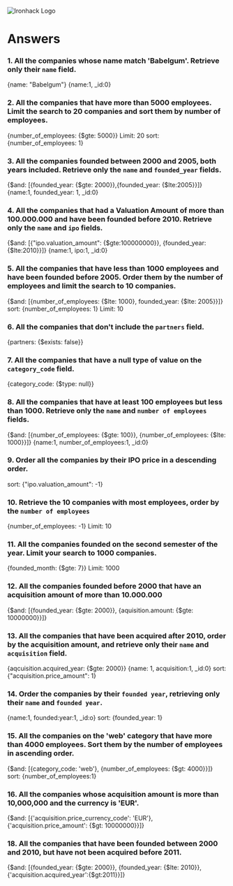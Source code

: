 ![Ironhack Logo](https://i.imgur.com/1QgrNNw.png)

# Answers

### 1. All the companies whose name match 'Babelgum'. Retrieve only their `name` field.

{name: "Babelgum"}
{name:1, _id:0}


### 2. All the companies that have more than 5000 employees. Limit the search to 20 companies and sort them by **number of employees**.

{number_of_employees: {$gte: 5000}}
Limit: 20
sort: {number_of_employees: 1}

### 3. All the companies founded between 2000 and 2005, both years included. Retrieve only the `name` and `founded_year` fields.

{$and: [{founded_year: {$gte: 2000}},{founded_year: {$lte:2005}}]}
{name:1, founded_year: 1, _id:0}

### 4. All the companies that had a Valuation Amount of more than 100.000.000 and have been founded before 2010. Retrieve only the `name` and `ipo` fields.

{$and: [{"ipo.valuation_amount": {$gte:100000000}}, {founded_year: {$lte:2010}}]}
{name:1, ipo:1, _id:0}


### 5. All the companies that have less than 1000 employees and have been founded before 2005. Order them by the number of employees and limit the search to 10 companies.

{$and: [{number_of_employees: {$lte: 1000}, founded_year: {$lte: 2005}}]}
sort: {number_of_employees: 1}
Limit: 10

### 6. All the companies that don't include the `partners` field.

{partners: {$exists: false}}

### 7. All the companies that have a null type of value on the `category_code` field.

{category_code: {$type: null}}

### 8. All the companies that have at least 100 employees but less than 1000. Retrieve only the `name` and `number of employees` fields.

{$and: [{number_of_employees: {$gte: 100}}, {number_of_employees: {$lte: 1000}}]}
{name:1, number_of_employees:1, _id:0}

### 9. Order all the companies by their IPO price in a descending order.

sort: {"ipo.valuation_amount": -1}

### 10. Retrieve the 10 companies with most employees, order by the `number of employees`

{number_of_employees: -1}
Limit: 10

### 11. All the companies founded on the second semester of the year. Limit your search to 1000 companies.

{founded_month: {$gte: 7}}
Limit: 1000

### 12. All the companies founded before 2000 that have an acquisition amount of more than 10.000.000

{$and: [{founded_year: {$gte: 2000}}, {aquisition.amount: {$gte: 10000000}}]}

### 13. All the companies that have been acquired after 2010, order by the acquisition amount, and retrieve only their `name` and `acquisition` field.

{aqcuisition.acquired_year: {$gte: 2000}}
{name: 1, acquisition:1, _id:0}
sort: {"acquisition.price_amount": 1}

### 14. Order the companies by their `founded year`, retrieving only their `name` and `founded year`.

{name:1, founded:year:1, _id:o}
sort: {founded_year: 1}

### 15. All the companies on the 'web' category that have more than 4000 employees. Sort them by the number of employees in ascending order.

{$and: [{category_code: 'web'}, {number_of_employees: {$gt: 4000}}]}
sort: {number_of_employees:1}

### 16. All the companies whose acquisition amount is more than 10,000,000 and the currency is 'EUR'.

{$and: [{'acquisition.price_currency_code': 'EUR'}, {'acquisition.price_amount': {$gt: 10000000}}]}

### 18. All the companies that have been founded between 2000 and 2010, but have not been acquired before 2011.

{$and: [{founded_year: {$gte: 2000}}, {founded_year: {$lte: 2010}}, {'acquisition.acquired_year':{$gt:2011}}]}
